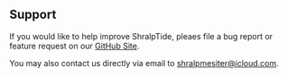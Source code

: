 Support
-------

If you would like to help improve ShralpTide, pleaes file a bug report or feature request on our [GitHub Site](https://github.com/shralpmeister/shralptide2/issues).

You may also contact us directly via email to [shralpmesiter@icloud.com](mailto:shralpmeister@icloud.com).
